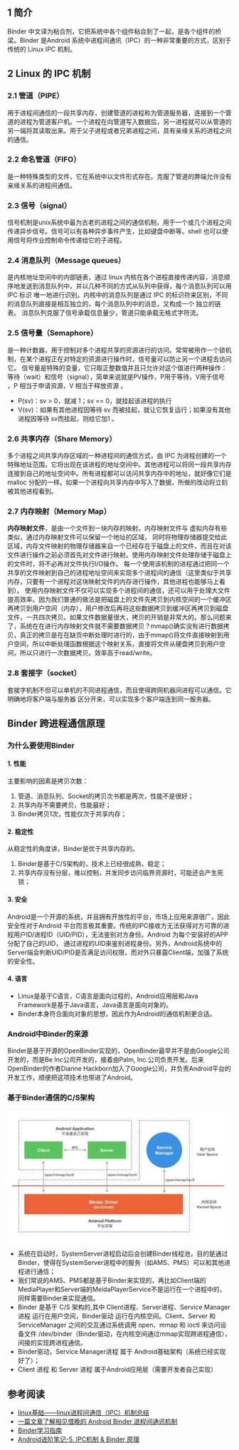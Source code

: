 ## 1 简介

Binder 中文译为粘合剂，它把系统中各个组件粘合到了一起，是各个组件的桥梁。Binder 是Android 系统中进程间通讯（IPC）的一种非常重要的方式，区别于传统的 Linux IPC 机制。

## 2 Linux 的 IPC 机制

### 2.1 管道（PIPE）

用于进程间通信的一段共享内存，创建管道的进程称为管道服务器，连接到一个管道的进程为管道客户机。一个进程在向管道写入数据后，另一进程就可以从管道的另一端将其读取出来。用于父子进程或者兄弟进程之间，具有亲缘关系的进程之间的通信。

### 2.2 命名管道（FIFO）

是一种特殊类型的文件，它在系统中以文件形式存在。克服了管道的弊端允许没有亲缘关系的进程间通信。 

### 2.3 信号（signal）

信号机制是unix系统中最为古老的进程之间的通信机制，用于一个或几个进程之间传递异步信号。信号可以有各种异步事件产生，比如键盘中断等。shell 也可以使用信号将作业控制命令传递给它的子进程。

### 2.4 消息队列（Message queues）

是内核地址空间中的内部链表，通过 linux 内核在各个进程直接传递内容，消息顺序地发送到消息队列中，并以几种不同的方式从队列中获得，每个消息队列可以用 IPC 标识 唯一地进行识别。内核中的消息队列是通过 IPC 的标识符来区别，不同的消息队列直接是相互独立的，每个消息队列中的消息，又构成一个 独立的链表。
消息队列克服了信号承载信息量少，管道只能承载无格式字符流。 

### 2.5 信号量（Semaphore）

是一种计数器，用于控制对多个进程共享的资源进行的访问。常常被用作一个锁机制，在某个进程正在对特定的资源进行操作时，信号量可以防止另一个进程去访问它。 
信号量是特殊的变量，它只取正整数值并且只允许对这个值进行两种操作：等待（wait）和信号（signal），简单来说就是PV操作，P用于等待，V用于信号 ，P 相当于申请资源，V 相当于释放资源 。

* P(sv)：sv > 0，就减 1；sv == 0，就挂起该进程的执行 
* V(sv)：如果有其他进程因等待 sv 而被挂起，就让它恢复运行；如果没有其他进程因等待 sv而挂起，则给它加1 。

### 2.6 共享内存（Share Memory）

多个进程之间共享内存区域的一种进程间的通信方式，由 IPC 为进程创建的一个特殊地址范围，它将出现在该进程的地址空间中。其他进程可以将同一段共享内存连接到自己的地址空间中。所有进程都可以访问共享内存中的地址，就好像它们是 malloc 分配的一样。如果一个进程向共享内存中写入了数据，所做的改动将立刻被其他进程看到。 

### 2.7 内存映射（Memory Map）

**内存映射文件**，是由一个文件到一块内存的映射。内存映射文件与 虚拟内存有些类似，通过内存映射文件可以保留一个地址的区域，
同时将物理存储器提交给此区域，内存文件映射的物理存储器来自一个已经存在于磁盘上的文件，而且在对该文件进行操作之前必须首先对文件进行映射。使用内存映射文件处理存储于磁盘上的文件时，将不必再对文件执行I/O操作。 每一个使用该机制的进程通过把同一个共享的文件映射到自己的进程地址空间来实现多个进程间的通信（这里类似于共享内存，只要有一个进程对这块映射文件的内存进行操作，其他进程也能够马上看到）。
使用内存映射文件不仅可以实现多个进程间的通信，还可以用于处理大文件提高效率。因为我们普通的做法是把磁盘上的文件先拷贝到内核空间的一个缓冲区再拷贝到用户空间（内存），用户修改后再将这些数据拷贝到缓冲区再拷贝到磁盘文件，一共四次拷贝。如果文件数据量很大，拷贝的开销是非常大的。那么问题来了，系统在在进行内存映射文件就不需要数据拷贝？mmap()确实没有进行数据拷贝，真正的拷贝是在在缺页中断处理时进行的，由于mmap()将文件直接映射到用户空间，所以中断处理函数根据这个映射关系，直接将文件从硬盘拷贝到用户空间，所以只进行一次数据拷贝。效率高于read/write。

### 2.8 套接字（socket）

套接字机制不但可以单机的不同进程通信，而且使得跨网机器间进程可以通信。它明确地将客户端与服务器 区分开来，可以实现多个客户端连到同一服务器。 

## Binder 跨进程通信原理

### 为什么要使用Binder

#### 1. 性能

主要影响的因素是拷贝次数：

1. 管道、消息队列、Socket的拷贝次书都是两次，性能不是很好；
2. 共享内存不需要拷贝，性能最好；
3. Binder拷贝1次，性能仅次于共享内存；

#### 2. 稳定性

从稳定性的角度讲，Binder是优于共享内存的。

1. Binder是基于C/S架构的，技术上已经很成熟，稳定；
2. 共享内存没有分层，难以控制，并发同步访问临界资源时，可能还会产生死锁；

#### 3.  安全

Android是一个开源的系统，并且拥有开放性的平台，市场上应用来源很广，因此安全性对于Android 平台而言极其重要。传统的IPC接收方无法获得对方可靠的进程用户ID/进程ID（UID/PID），无法鉴别对方身份。Android 为每个安装好的APP分配了自己的UID， 通过进程的UID来鉴别进程身份。另外，Android系统中的Server端会判断UID/PID是否满足访问权限，而对外只暴露Client端，加强了系统的安全性。

#### 4. 语言

* Linux是基于C语言，C语言是面向过程的，Android应用层和Java Framework是基于Java语言，Java语言是面向对象的。
* Binder本身符合面向对象的思想，因此作为Android的通信机制更合适。

### Android中Binder的来源

Binder是基于开源的OpenBinder实现的，OpenBinder最早并不是由Google公司开发的，而是Be Inc公司开发的，接着由Palm, Inc.公司负责开发。后来OpenBinder的作者Dianne Hackborn加入了Google公司，并负责Android平台的开发工作，顺便把这项技术也带进了Android。

### 基于Binder通信的C/S架构

![binder](../asset/binder.jpeg)

* 系统在启动时，SystemServer进程启动后会创建Binder线程池，目的是通过Binder，使得在SystemServer进程中的服务（如AMS、PMS）可以和其他进程进行通信；
* 我们常说的AMS、PMS都是基于Binder来实现的，再比如Client端的MediaPlayer和Server端的MeidaPlayerService不是运行在一个进程中的，同样需要Binder来实现通信。
* Binder 是基于 C/S 架构的,其中 Client进程、Server进程、Service Manager进程 运行在用户空间，Binder驱动 运行在内核空间。Client、Server 和 ServiceManager 之间的交互通过系统调用 open、mmap 和 ioctl 来访问设备文件 /dev/binder（Binder驱动，在内核空间通过mmap实现跨进程通信），间接的实现跨进程通信。
* Binder驱动，Service Manager进程 属于 Android基础架构（系统已经实现好了）；
* Client 进程 和 Server 进程 属于Android应用层（需要开发者自己实现）


## 参考阅读

* [linux基础——linux进程间通信（IPC）机制总结](https://blog.csdn.net/a987073381/article/details/52006729)
* [一篇文章了解相见恨晚的 Android Binder 进程间通讯机制](https://jeanboy.blog.csdn.net/article/details/70082302?utm_medium=distribute.pc_relevant.none-task-blog-BlogCommendFromMachineLearnPai2-3.control&dist_request_id=&depth_1-utm_source=distribute.pc_relevant.none-task-blog-BlogCommendFromMachineLearnPai2-3.control)
* [Binder学习指南](http://weishu.me/2016/01/12/binder-index-for-newer/)
* [Android进阶笔记-5. IPC机制 & Binder 原理](https://mp.weixin.qq.com/s/pLVgIQEjvxacZ__QtvT2GQ)